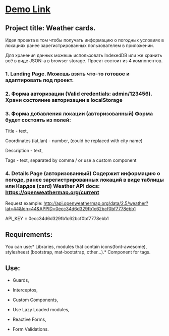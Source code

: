 # [Demo Link](https://weather-test-task.netlify.app)  
 
## Project title: Weather cards.


Идея проекта в том чтобы получать информацию о погодных условиях в локациях ранее зарегистрированных пользователем в приложении. 


Для хранения данных можешь использовать IndexedDB или же хранить всё в виде JSON-a в browser storage. Проект состоит из 4 компонентов.


### 1. Landing Page. Можешь взять что-то готовое и адаптировать под проект.

### 2. Форма авторизации (Valid credentials: admin/123456).  Храни состояние авторизации в localStorage

### 3. Форма добавления локации (авторизованный)  Форма будет состоять из полей:       

Title - text,      

Coordinates (lat,lan) - number,  (could be replaced with city name)     

Description - text,     

Tags -  text, separated by comma / or use a custom component 

### 4. Details Page (авторизованный)    Содержит информацию о погоде, ранее зарегистрированных локаций в виде таблицы или Кардов (card) Weather API docs: https://openweathermap.org/current

Request example: http://api.openweathermap.org/data/2.5/weather?lat=44&lon=44&APPID=0ecc34d6d329fb1c62bcf0bf7778ebb1

API_KEY =  0ecc34d6d329fb1c62bcf0bf7778ebb1



## Requirements: 

You can use:* Libraries, modules that contain icons(font-awesome), stylesheest (bootstrap, mat-bootstrap, other...).* Component for tags.


## Use:

* Guards, 

* Interceptos, 

* Custom Components, 

* Use Lazy Loaded modules, 

* Reactive Forms,

* Form Validations.
